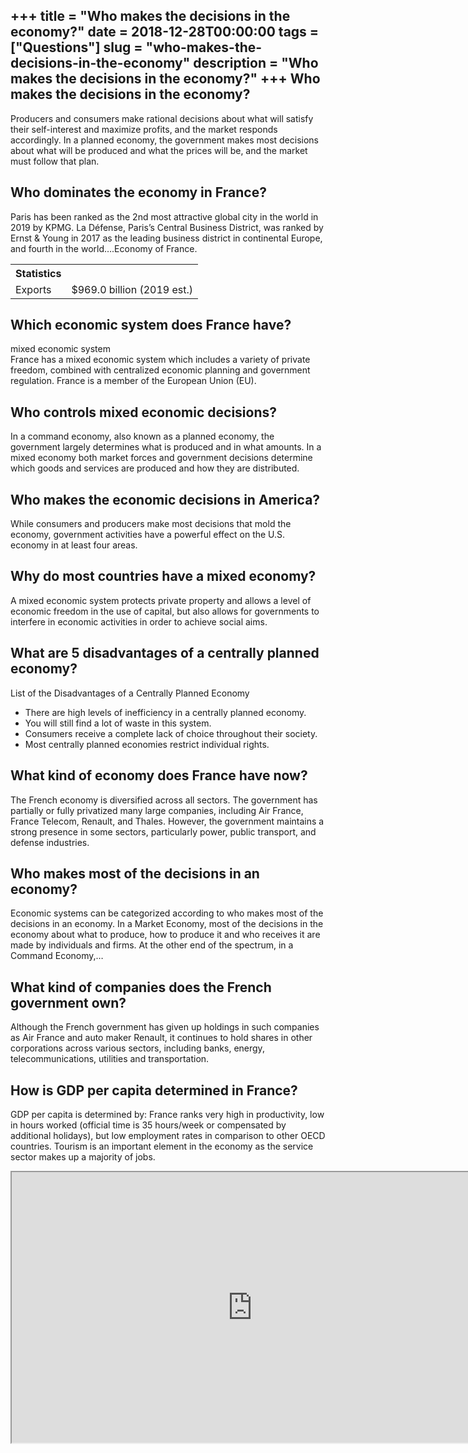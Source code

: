 +++
title = "Who makes the decisions in the economy?"
date = 2018-12-28T00:00:00
tags = ["Questions"]
slug = "who-makes-the-decisions-in-the-economy"
description = "Who makes the decisions in the economy?"
+++
Who makes the decisions in the economy?
---------------------------------------

Producers and consumers make rational decisions about what will satisfy their self-interest and maximize profits, and the market responds accordingly. In a planned economy, the government makes most decisions about what will be produced and what the prices will be, and the market must follow that plan.

Who dominates the economy in France?
------------------------------------

Paris has been ranked as the 2nd most attractive global city in the world in 2019 by KPMG. La Défense, Paris’s Central Business District, was ranked by Ernst &amp; Young in 2017 as the leading business district in continental Europe, and fourth in the world….Economy of France.

<table><tr><th>Statistics</th></tr><tr><td>Exports</td><td>$969.0 billion (2019 est.)</td></tr></table>

Which economic system does France have?
---------------------------------------

mixed economic system  
France has a mixed economic system which includes a variety of private freedom, combined with centralized economic planning and government regulation. France is a member of the European Union (EU).

Who controls mixed economic decisions?
--------------------------------------

In a command economy, also known as a planned economy, the government largely determines what is produced and in what amounts. In a mixed economy both market forces and government decisions determine which goods and services are produced and how they are distributed.

Who makes the economic decisions in America?
--------------------------------------------

While consumers and producers make most decisions that mold the economy, government activities have a powerful effect on the U.S. economy in at least four areas.

Why do most countries have a mixed economy?
-------------------------------------------

A mixed economic system protects private property and allows a level of economic freedom in the use of capital, but also allows for governments to interfere in economic activities in order to achieve social aims.

What are 5 disadvantages of a centrally planned economy?
--------------------------------------------------------

List of the Disadvantages of a Centrally Planned Economy

- There are high levels of inefficiency in a centrally planned economy.
- You will still find a lot of waste in this system.
- Consumers receive a complete lack of choice throughout their society.
- Most centrally planned economies restrict individual rights.

What kind of economy does France have now?
------------------------------------------

The French economy is diversified across all sectors. The government has partially or fully privatized many large companies, including Air France, France Telecom, Renault, and Thales. However, the government maintains a strong presence in some sectors, particularly power, public transport, and defense industries.

Who makes most of the decisions in an economy?
----------------------------------------------

Economic systems can be categorized according to who makes most of the decisions in an economy. In a Market Economy, most of the decisions in the economy about what to produce, how to produce it and who receives it are made by individuals and firms. At the other end of the spectrum, in a Command Economy,…

What kind of companies does the French government own?
------------------------------------------------------

Although the French government has given up holdings in such companies as Air France and auto maker Renault, it continues to hold shares in other corporations across various sectors, including banks, energy, telecommunications, utilities and transportation.

How is GDP per capita determined in France?
-------------------------------------------

GDP per capita is determined by: France ranks very high in productivity, low in hours worked (official time is 35 hours/week or compensated by additional holidays), but low employment rates in comparison to other OECD countries. Tourism is an important element in the economy as the service sector makes up a majority of jobs.

<iframe allow="accelerometer; autoplay; clipboard-write; encrypted-media; gyroscope; picture-in-picture" allowfullscreen="" class="__youtube_prefs__  epyt-is-override  no-lazyload" data-no-lazy="1" data-origheight="433" data-origwidth="770" data-skipgform_ajax_framebjll="" height="433" id="_ytid_41378" loading="lazy" src="https://www.youtube.com/embed/Iv2NQuCuRg0?enablejsapi=1&autoplay=0&cc_load_policy=0&cc_lang_pref=&iv_load_policy=1&loop=0&modestbranding=0&rel=1&fs=1&playsinline=0&autohide=2&theme=dark&color=red&controls=1&" title="YouTube player" width="770"></iframe>